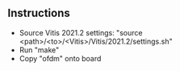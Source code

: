## Instructions
* Source Vitis 2021.2 settings: "source \<path>/\<to>/\<Vitis>/Vitis/2021.2/settings.sh"
* Run "make"
* Copy "ofdm" onto board
